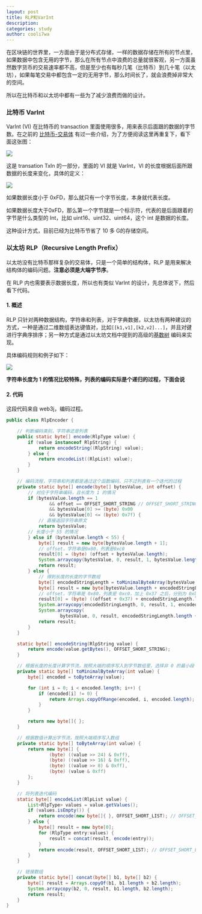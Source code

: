```yaml
---
layout: post
title: RLP和VarInt
description:
categories: study
author: cooli7wa
---
```

在区块链的世界里，一方面由于是分布式存储，一样的数据存储在所有的节点里，如果数据中包含无用的字节，那么在所有节点中浪费的总量就很客观，另一方面虽然数字货币的交易速率都不高，但是至少也有每秒几笔（比特币）到几十笔（以太坊），如果每笔交易中都包含一定的无用字节，那么时间长了，就会浪费掉非常大的空间。

所以在比特币和以太坊中都有一些为了减少浪费而做的设计。



### 比特币 VarInt

VarInt (VI) 在比特币的 transaction 里面使用很多，用来表示后面跟的数据的字节数。在之前的 [比特币-交易体](http://cooli7wa.com//2018/08/20/%E6%AF%94%E7%89%B9%E5%B8%81-%E4%BA%A4%E6%98%93%E4%BD%93/) 有过一些介绍，为了方便阅读这里再重复下，看下面这张图：

![]({{site.baseurl}}/images/md/transaction_3.png)

这是 transation TxIn 的一部分，里面的 VI 就是 VarInt，VI 的长度根据后面所跟数据的长度来变化，具体的定义：

![]({{site.baseurl}}/images/md/transaction_2.png)

如果数据长度小于 0xFD，那么就只有一个字节长度，本身就代表长度。

如果数据长度大于0xFD，那么第一个字节就是一个标示符，代表的是后面跟着的字节是什么类型的 Int，比如 uint16、uint32、uint64，这个 int 是数据的长度。

这种设计方式，目前已经为比特币节省了 10 多 G的存储空间。



### 以太坊 RLP（Recursive Length Prefix）

以太坊没有比特币那样复杂的交易体，只是一个简单的结构体，RLP 是用来解决结构体的编码问题。**注意必须是大端字节序**。

在 RLP 内也需要表示数据长度，所以也有类似 VarInt 的设计，先总体说下，然后看下代码。

#### 1. 概述

RLP 只针对两种数据结构，字符串和列表，对于字典数据，以太坊有两种建议的方式，一种是通过二维数组表达键值对，比如`[[k1,v1],[k2,v2]...]`，并且对键进行字典序排序；另一种方式是通过以太坊文档中提到的高级的[基数树](https://github.com/ethereum/wiki/wiki/Patricia-Tree) 编码来实现。

具体编码规则和例子如下：

![]({{site.baseurl}}/images/md/RLP_VarInt_0.png)

**字符串长度为 1 的情况比较特殊，列表的编码实际是个递归的过程，下面会说**

#### 2. 代码

这段代码来自 web3j，编码过程。

```java
public class RlpEncoder {

  	// 判断编码类别，字符串还是列表
    public static byte[] encode(RlpType value) {
        if (value instanceof RlpString) {
            return encodeString((RlpString) value);
        } else {
            return encodeList((RlpList) value);
        }
    }

  	// 编码流程，字符串和列表都是通过这个函数编码，只不过列表有一个迭代的过程
    private static byte[] encode(byte[] bytesValue, int offset) {
      	// 对应于字符串编码，且长度为 1 的情况
        if (bytesValue.length == 1
                && offset == OFFSET_SHORT_STRING // OFFSET_SHORT_STRING = 0x80
                && bytesValue[0] >= (byte) 0x00
                && bytesValue[0] <= (byte) 0x7f) {
          	// 直接返回字符串原文
            return bytesValue;
        // 长度小于 55 的情况
        } else if (bytesValue.length < 55) {
            byte[] result = new byte[bytesValue.length + 1];
            // offset，字符串是0x80，列表是0xc0
            result[0] = (byte) (offset + bytesValue.length);
            System.arraycopy(bytesValue, 0, result, 1, bytesValue.length);
            return result;
        } else {
          	// 得到长度的长度的字节数组
            byte[] encodedStringLength = toMinimalByteArray(bytesValue.length);
            byte[] result = new byte[bytesValue.length + encodedStringLength.length + 1];
			// offset，字符串是 0x80，列表是 0xc0，加上 0x37 之后，分别为 0xb7 和 0xf7
            result[0] = (byte) ((offset + 0x37) + encodedStringLength.length);
            System.arraycopy(encodedStringLength, 0, result, 1, encodedStringLength.length);
            System.arraycopy(
                    bytesValue, 0, result, encodedStringLength.length + 1, bytesValue.length);
            return result;
        }
    }

    static byte[] encodeString(RlpString value) {
        return encode(value.getBytes(), OFFSET_SHORT_STRING);
    }

  	// 根据长度的长度计算字节流，按照大端的顺序写入到字节数组里，选择非 0 的最小段
    private static byte[] toMinimalByteArray(int value) {
        byte[] encoded = toByteArray(value);

        for (int i = 0; i < encoded.length; i++) {
            if (encoded[i] != 0) {
                return Arrays.copyOfRange(encoded, i, encoded.length);
            }
        }

        return new byte[]{ };
    }

  	// 根据数值计算出字节流，按照大端顺序写入数组
    private static byte[] toByteArray(int value) {
        return new byte[] {
                (byte) ((value >> 24) & 0xff),
                (byte) ((value >> 16) & 0xff),
                (byte) ((value >> 8) & 0xff),
                (byte) (value & 0xff)
        };
    }

  	// 将列表迭代编码
    static byte[] encodeList(RlpList value) {
        List<RlpType> values = value.getValues();
        if (values.isEmpty()) {
            return encode(new byte[]{ }, OFFSET_SHORT_LIST); // OFFSET_SHORT_LIST = 0xc0
        } else {
            byte[] result = new byte[0];
            for (RlpType entry:values) {
                result = concat(result, encode(entry));
            }
            return encode(result, OFFSET_SHORT_LIST); // OFFSET_SHORT_LIST = 0xc0
        }
    }

  	// 链接数组
    private static byte[] concat(byte[] b1, byte[] b2) {
        byte[] result = Arrays.copyOf(b1, b1.length + b2.length);
        System.arraycopy(b2, 0, result, b1.length, b2.length);
        return result;
    }
}
```



<script type="text/javascript" src="https://cdn.mathjax.org/mathjax/latest/MathJax.js?config=default"></script>
